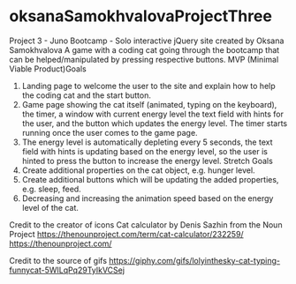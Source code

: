 # oksanaSamokhvalovaProjectThree
Project 3 - Juno Bootcamp - Solo interactive jQuery site
created by Oksana Samokhvalova
A game with a coding cat going through the bootcamp that can be helped/manipulated by pressing respective buttons.
MVP (Minimal Viable Product)Goals
1. Landing page to welcome the user to the site and explain how to help the coding cat and the start button.
2. Game page showing the cat itself (animated, typing on the keyboard), the timer, a window with current energy level the text field with hints for the user, and the button which updates the energy level. The timer starts running once the user comes to the game page.
3. The energy level is automatically depleting every 5 seconds, the text field with hints is updating based on the energy level, so the user is hinted to press the button to increase the energy level.
Stretch Goals
1. Create additional properties on the cat object, e.g. hunger level.
2. Create additional buttons which will be updating the added properties, e.g. sleep, feed.
3. Decreasing and increasing the animation speed based on the energy level of the cat.

Credit to the creator of icons
Cat calculator by Denis Sazhin from the Noun Project
https://thenounproject.com/term/cat-calculator/232259/
https://thenounproject.com/


Credit to the source of gifs
https://giphy.com/gifs/lolyinthesky-cat-typing-funnycat-5WILqPq29TyIkVCSej
